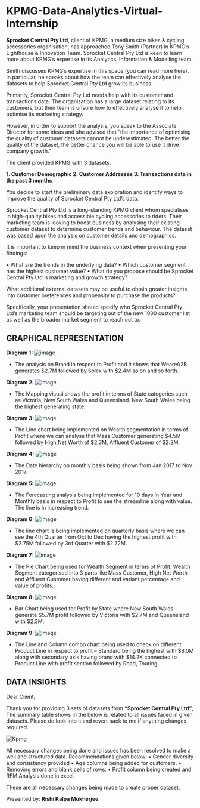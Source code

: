 # KPMG-Data-Analytics-Virtual-Internship

**Sprocket Central Pty Ltd**, client of KPMG, a medium size bikes & cycling accessories organisation, has approached Tony Smith (Partner) in KPMG’s Lighthouse & Innovation Team. Sprocket Central Pty Ltd is keen to learn more about KPMG’s expertise in its Analytics, Information & Modelling team. 

Smith discusses KPMG’s expertise in this space (you can read more here). In particular, he speaks about how the team can effectively analyse the datasets to help Sprocket Central Pty Ltd grow its business.

Primarily, Sprocket Central Pty Ltd needs help with its customer and transactions data. The organisation has a large dataset relating to its customers, but their team is unsure how to effectively analyse it to help optimise its marketing strategy. 

However, in order to support the analysis, you speak to the Associate Director for some ideas and she advised that “the importance of optimising the quality of customer datasets cannot be underestimated. The better the quality of the dataset, the better chance you will be able to use it drive company growth.”

The client provided KPMG with 3 datasets:

**1.	Customer Demographic 
2.	Customer Addresses
3.	Transactions data in the past 3 months**
   
You decide to start the preliminary data exploration and identify ways to improve the quality of Sprocket Central Pty Ltd’s data.

Sprocket Central Pty Ltd is a long-standing KPMG client whom specialises in high-quality bikes and accessible cycling accessories to riders. Their marketing team is looking to boost business by analysing their existing customer dataset to determine customer trends and behaviour. 
The dataset was based upon the analysis on customer details and demographics.

It is important to keep in mind the business context when presenting your findings:

•	What are the trends in the underlying data?
•	Which customer segment has the highest customer value?
•	What do you propose should be Sprocket Central Pty Ltd ’s marketing and growth strategy?

What additional external datasets may be useful to obtain greater insights into customer preferences and propensity to purchase the products?

Specifically, your presentation should specify who Sprocket Central Pty Ltd’s marketing team should be targeting out of the new 1000 customer list as well as the broader market segment to reach out to. 

## **GRAPHICAL REPRESENTATION**

 
**Diagram 1:** 
![image](https://github.com/Rishi-Kalpa/ECommerce-Sales-Analysis-Dashboard/assets/98646729/c201788b-5817-4e84-8508-4d833acf0952)
 -  The analysis on Brand in respect to Profit and it shows that WeareA2B generates $2.7M followed by Solex with $2.4M so on and so forth.


**Diagram 2:**
![image](https://github.com/Rishi-Kalpa/ECommerce-Sales-Analysis-Dashboard/assets/98646729/956aa4c8-97d4-4e28-8556-85e467bf9ee5)
 - The Mapping visual shows the profit in terms of State categories such as Victoria, New South Wales and Queensland. New South Wales being the highest generating state.


**Diagram 3:**
![image](https://github.com/Rishi-Kalpa/ECommerce-Sales-Analysis-Dashboard/assets/98646729/e93d9d4c-f7bb-4e0e-9341-469f1f879463)
 - The Line chart being implemented on Wealth segmentation in terms of Profit where we can analyse that Mass Customer generating $4.5M followed by High Net Worth of $2.3M, Affluent Customer of $2.2M.


**Diagram 4:**
![image](https://github.com/Rishi-Kalpa/ECommerce-Sales-Analysis-Dashboard/assets/98646729/2d142e3f-15c1-43ee-a8d4-04ec74eb45f8)
 - The Date hierarchy on monthly basis being shown from Jan 2017 to Nov 2017.


**Diagram 5:**
![image](https://github.com/Rishi-Kalpa/ECommerce-Sales-Analysis-Dashboard/assets/98646729/531c75ed-f22d-441a-9915-7bead9e4fe83)
 - The Forecasting analysis being implemented for 10 days in Year and Monthly basis in respect to Profit to see the streamline along with value. The line is in increasing trend.


**Diagram 6:**
![image](https://github.com/Rishi-Kalpa/ECommerce-Sales-Analysis-Dashboard/assets/98646729/9fc386b4-e885-43e2-9c8c-4234171d2034)
 - The line chart is being implemented on quarterly basis where we can see the 4th Quarter from Oct to Dec having the highest profit with $2.75M followed by 3rd Quarter with $2.72M.


**Diagram 7:**
![image](https://github.com/Rishi-Kalpa/ECommerce-Sales-Analysis-Dashboard/assets/98646729/7c1a0d79-c349-4561-b10a-8e4de3ad19bc)
 - The Pie Chart being used for Wealth Segment in terms of Profit. Wealth Segment categorised into 3 parts like Mass Customer, High Net Worth and Affluent Customer having different and variant percentage and value of profits.


**Diagram 8:**
![image](https://github.com/Rishi-Kalpa/ECommerce-Sales-Analysis-Dashboard/assets/98646729/3805db09-4cd8-4bb7-a8b0-e9b23c1a28f8)
 -  Bar Chart being used for Profit by State where New South Wales generate $5.7M profit followed by Victoria with $2.7M and Queensland with $2.3M.


**Diagram 9:**
![image](https://github.com/Rishi-Kalpa/ECommerce-Sales-Analysis-Dashboard/assets/98646729/0c175fca-8968-471d-a680-f4a808442958)
 - The Line and Column combo chart being used to check on different Product Line in respect to profit – Standard being the highest with $8.0M along with secondary axis having brand with $14.2K connected to Product Line with profit section followed by Road, Touring.

## DATA INSIGHTS

Dear Client,

Thank you for providing 3 sets of datasets from **“Sprocket Central Pty Ltd”**, The summary table shows in the below is related to all issues faced in given datasets. Please do look into it and revert back to me if anything changes required.

![Kpmg](https://github.com/Rishi-Kalpa/ECommerce-Sales-Analysis-Dashboard/assets/98646729/312d7431-a864-4292-9827-cf0571e00042)

All necessary changes being done and issues has been resolved to make a well and structured data.
Recommendations given below:
•	Gender diversity and consistency provided
•	Age columns being added for customers.
•	Removing errors and blank cells of rows.
•	Profit column being created and RFM Analysis done in excel.

These are all necessary changes being made to create proper dataset.




Presented by: 
**Rishi Kalpa Mukherjee**

